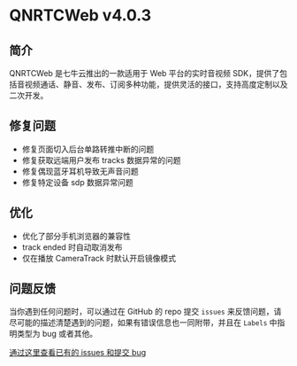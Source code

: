 # QNRTCWeb v4.0.3

## 简介
QNRTCWeb 是七牛云推出的一款适用于 Web 平台的实时音视频 SDK，提供了包括音视频通话、静音、发布、订阅多种功能，提供灵活的接口，支持高度定制以及二次开发。

## 修复问题
- 修复页面切入后台单路转推中断的问题
- 修复获取远端用户发布 tracks 数据异常的问题
- 修复偶现蓝牙耳机导致无声音问题
- 修复特定设备 sdp 数据异常问题

## 优化
- 优化了部分手机浏览器的兼容性
- track ended 时自动取消发布
- 仅在播放 CameraTrack 时默认开启镜像模式

## 问题反馈
当你遇到任何问题时，可以通过在 GitHub 的 repo 提交 `issues` 来反馈问题，请尽可能的描述清楚遇到的问题，如果有错误信息也一同附带，并且在 ```Labels``` 中指明类型为 bug 或者其他。

[通过这里查看已有的 issues 和提交 bug](https://github.com/pili-engineering/QNRTC-Web/issues)